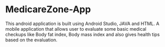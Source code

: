 # MedicareZone-App
This android application is built using Android Studio, JAVA and HTML. A mobile application that allows user to evaluate some basic medical checkups like Body fat index, Body mass index and also gives health tips based on the evaluation.
